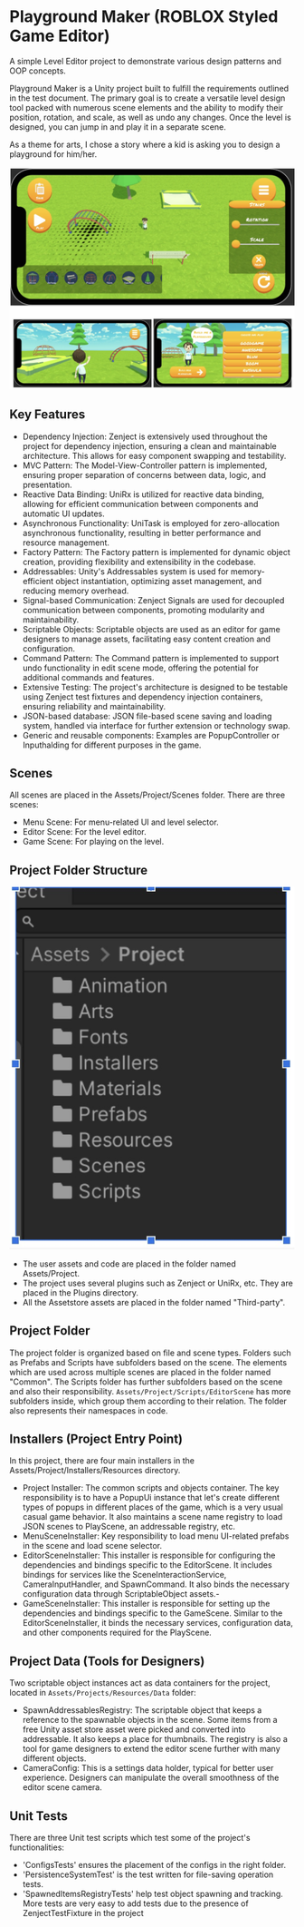 # Playground Maker (ROBLOX Styled Game Editor)
A simple Level Editor project to demonstrate various design patterns and OOP concepts. 

Playground Maker is a Unity project built to fulfill the requirements outlined in the test document. The primary goal is to create a versatile level design tool packed with numerous scene elements and the ability to modify their position, rotation, and scale, as well as undo any changes. Once the level is designed, you can jump in and play it in a separate scene.

As a theme for arts, I chose a story where a kid is asking you to design a playground for him/her. 

![Menu](Menu.jpg)

## Key Features
- Dependency Injection: Zenject is extensively used throughout the project for dependency injection, ensuring a clean and maintainable architecture. This allows for easy component swapping and testability.
- MVC Pattern: The Model-View-Controller pattern is implemented, ensuring proper separation of concerns between data, logic, and presentation.
- Reactive Data Binding: UniRx is utilized for reactive data binding, allowing for efficient communication between components and automatic UI updates.
- Asynchronous Functionality: UniTask is employed for zero-allocation asynchronous functionality, resulting in better performance and resource management.
- Factory Pattern: The Factory pattern is implemented for dynamic object creation, providing flexibility and extensibility in the codebase.
- Addressables: Unity's Addressables system is used for memory-efficient object instantiation, optimizing asset management, and reducing memory overhead.
- Signal-based Communication: Zenject Signals are used for decoupled communication between components, promoting modularity and maintainability.
- Scriptable Objects: Scriptable objects are used as an editor for game designers to manage assets, facilitating easy content creation and configuration.
- Command Pattern: The Command pattern is implemented to support undo functionality in edit scene mode, offering the potential for additional commands and features.
- Extensive Testing: The project's architecture is designed to be testable using Zenject test fixtures and dependency injection containers, ensuring reliability and maintainability.
- JSON-based database: JSON file-based scene saving and loading system, handled via interface for further extension or technology swap.
- Generic and reusable components: Examples are PopupController or Inputhalding for different purposes in the game.

## Scenes
All scenes are placed in the Assets/Project/Scenes folder. There are three scenes:
- Menu Scene: For menu-related UI and level selector.
- Editor Scene: For the level editor.
- Game Scene: For playing on the level.

## Project Folder Structure
![Project](Project.jpg)
- The user assets and code are placed in the folder named Assets/Project. 
- The project uses several plugins such as Zenject or UniRx, etc. They are placed in the Plugins directory. 
- All the Assetstore assets are placed in the folder named "Third-party".

## Project Folder
The project folder is organized based on file and scene types. Folders such as Prefabs and Scripts have subfolders based on the scene. The elements which are used across multiple scenes are placed in the folder named "Common".
The Scripts folder has further subfolders based on the scene and also their responsibility. `Assets/Project/Scripts/EditorScene` has more subfolders inside, which group them according to their relation. The folder also represents their namespaces in code.

## Installers (Project Entry Point)
In this project, there are four main installers in the Assets/Project/Installers/Resources directory.
- Project Installer: The common scripts and objects container. The key responsibility is to have a PopupUi instance that let's create different types of popups in different places of the game, which is a very usual casual game behavior. It also maintains a scene name registry to load JSON scenes to PlayScene, an addressable registry, etc.
- MenuSceneInstaller: Key responsibility to load menu UI-related prefabs in the scene and load scene selector.
- EditorSceneInstaller: This installer is responsible for configuring the dependencies and bindings specific to the EditorScene. It includes bindings for services like the SceneInteractionService, CameraInputHandler, and SpawnCommand. It also binds the necessary configuration data through ScriptableObject assets.- 
- GameSceneInstaller: This installer is responsible for setting up the dependencies and bindings specific to the GameScene. Similar to the EditorSceneInstaller, it binds the necessary services, configuration data, and other components required for the PlayScene.

## Project Data (Tools for Designers)
Two scriptable object instances act as data containers for the project, located in `Assets/Projects/Resources/Data` folder:
- SpawnAddressablesRegistry: The scriptable object that keeps a reference to the spawnable objects in the scene. Some items from a free Unity asset store asset were picked and converted into addressable. It also keeps a place for thumbnails. The registry is also a tool for game designers to extend the editor scene further with many different objects.
- CameraConfig: This is a settings data holder, typical for better user experience. Designers can manipulate the overall smoothness of the editor scene camera.

## Unit Tests
There are three Unit test scripts which test some of the project's functionalities:
- 'ConfigsTests' ensures the placement of the configs in the right folder.
- 'PersistenceSystemTest' is the test written for file-saving operation tests.
- 'SpawnedItemsRegistryTests' help test object spawning and tracking.
More tests are very easy to add tests due to the presence of ZenjectTestFixture in the project



